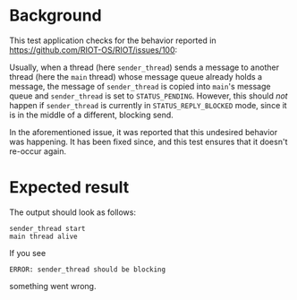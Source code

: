 Background
==========
This test application checks for the behavior reported in https://github.com/RIOT-OS/RIOT/issues/100:

Usually, when a thread (here `sender_thread`) sends a message to another thread (here the `main` thread) whose message queue already holds a message, the message of `sender_thread` is copied into `main`'s message queue and `sender_thread` is set to `STATUS_PENDING`. However, this should *not* happen if `sender_thread` is currently in `STATUS_REPLY_BLOCKED` mode, since it is in the middle of a different, blocking send.

In the aforementioned issue, it was reported that this undesired behavior was happening. It has been fixed since, and this test ensures that it doesn't re-occur again.

Expected result
===============
The output should look as follows:

```
sender_thread start
main thread alive
```

If you see
```
ERROR: sender_thread should be blocking
```
something went wrong.